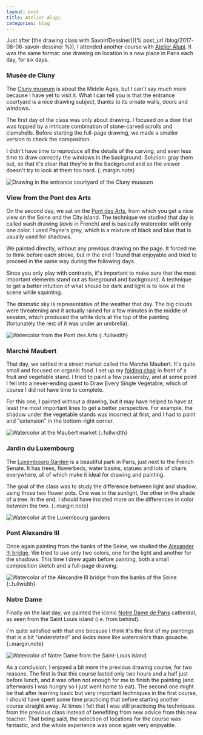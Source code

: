 ```yaml
---
layout: post
title: Atelier Alupi
categories: blog
---
```


Just after [the drawing class with Savoir/Dessiner]({% post_url /blog/2017-08-06-savoir-dessiner %}),
I attended another course with [Atelier Alupi](http://www.atelieralupi.com/).
It was the same format: one drawing on location in a new place in Paris each day,
for six days.

### Musée de Cluny

The [Cluny museum](http://www.musee-moyenage.fr/lieu/hotel-de-cluny.html)
is about the Middle Ages, but I can't say much more because I have yet to visit
it. What I can tell you is that the entrance courtyard is a nice drawing
subject, thanks to its ornate walls, doors and windows.

The first day of the class was only about drawing. I focused on a door that was
topped by a intricate combination of stone-carved scrolls and clamshells.
Before starting the full-page drawing, we made a smaller version to check the
composition.

I didn't have time to reproduce all the details of the carving, and even less
time to draw correctly the windows in the background. Solution: gray them out,
so that it's clear that they're in the background and so the viewer doesn't try
to look at them too hard.
{:.margin.note}

![Drawing in the entrance courtyard of the Cluny museum](/public/atelier_alupi/musee_de_cluny.jpg)

### View from the Pont des Arts

On the second day, we sat on the [Pont des Arts](https://en.wikipedia.org/wiki/Pont_des_Arts),
from which you get a nice view on the Seine and the City island. The technique
we studied that day is called wash drawing (_lavis_ in French) and is
basically watercolor with only one color. I used Payne's grey, which is a
mixture of black and blue that is usually used for shadows.

We painted directly, without any previous drawing on the page. It forced me to
think before each stroke, but in the end I found that enjoyable and tried to
proceed in the same way during the following days.

Since you only play with contrasts, it's important to make sure that the most
important elements stand out as foreground and background. A technique to get a
better intuition of what should be dark and light is to look at the scene while
squinting.

The dramatic sky is representative of the weather that day. The big clouds were
threatening and it actually rained for a few minutes in the middle of session,
which produced the white dots at the top of the painting (fortunately the rest
of it was under an umbrella).

![Watercolor from the Pont des Arts](/public/atelier_alupi/pont_des_arts.jpg)
{:.fullwidth}

### Marché Maubert

That day, we settled in a street market called the Marché Maubert. It's quite
small and focused on organic food. I set up my [folding
chair](https://www.decathlon.co.uk/armchair-blue-id_8387464.html) in front of a
fruit and vegetable stand. I tried to paint a few passersby, and at some point
I fell into a never-ending quest to Draw Every Single Vegetable, which of
course I did not have time to complete.

For this one, I painted without a drawing, but it may have helped
to have at least the most important lines to get a better perspective. For
example, the shadow under the vegetable stands was incorrect at first, and I
had to paint and "extension" in the bottom-right corner.

![Watercolor at the Maubert market](/public/atelier_alupi/marche_maubert.jpg)
{:.fullwidth}

### Jardin du Luxembourg

The [Luxembourg Garden](https://en.wikipedia.org/wiki/Jardin_du_Luxembourg) is
a beautiful park in Paris, just next to the French Senate. It has trees,
flowerbeds, water basins, statues and lots of chairs everywhere, all of which
make it ideal for drawing and painting.

The goal of the class was to study the difference between light and shadow,
using those two flower pots. One was in the sunlight, the other in the shade of
a tree. In the end, I should have insisted more on the differences in color
between the two.
{:.margin.note}

![Watercolor at the Luxembourg gardens](/public/atelier_alupi/luxembourg.jpg)

### Pont Alexandre III

Once again painting from the banks of the Seine, we studied the [Alexander III
bridge](https://en.wikipedia.org/wiki/Pont_Alexandre_III). We tried to use only
two colors, one for the light and another for the shadows. This time I drew
again before painting, both a small composition sketch and a full-page drawing.

![Watercolor of the Alexandre III bridge from the banks of the Seine](/public/atelier_alupi/pont_alexandre_iii.jpg)
{:.fullwidth}

### Notre Dame

Finally on the last day, we painted the iconic
[Notre Dame de Paris](https://en.wikipedia.org/wiki/Notre-Dame_de_Paris)
cathedral, as seen from the Saint Louis island (i.e. from behind).

I'm quite satisfied with that one because I think it's the first of my
paintings that is a bit "understated" and looks more like watercolors than
gouache.
{:.margin.note}

![Watercolor of Notre Dame from the Saint-Louis island](/public/atelier_alupi/notre_dame.jpg)

As a conclusion, I enjoyed a bit more the previous drawing course, for two
reasons. The first is that this course lasted only two hours and a half just
before lunch, and it was often not enough for me to finish the painting (and
afterwards I was hungry so I just went home to eat). The second one might be
that after learning basic but very important techniques in the first course, I
should have spent some time practicing that before starting another course
straight away. At times I felt that I was still practicing the techniques from
the previous class instead of benefiting from new advice from this new teacher.
That being said, the selection of locations for the course was fantastic, and
the whole experience was once again very enjoyable.
